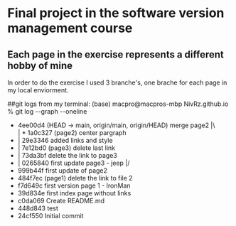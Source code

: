 # Final project in the software version management course
## Each page in the exercise represents a different hobby of mine
In order to do the exercise I used 3 branche's, one brache for each page in my local enviorment.

##git logs from my terminal:
(base) macpro@macpros-mbp NivRz.github.io % git log --graph --oneline
*   4ee00d4 (HEAD -> main, origin/main, origin/HEAD) merge page2
|\  
| * 1a0c327 (page2) center pargraph
* | 29e3346 added links and style
* | 7e12bd0 (page3) delete last link
* | 73da3bf delete the link to page3
* | 0265840 first update page3 - jeep
|/  
* 999b44f first update of page2
* 484f7ec (page1) delete the link to file 2
* f7d649c first version page 1 - IronMan
* 39d834e first index page without links
* c0da069 Create README.md
* 448d843 test
* 24cf550 Initial commit
